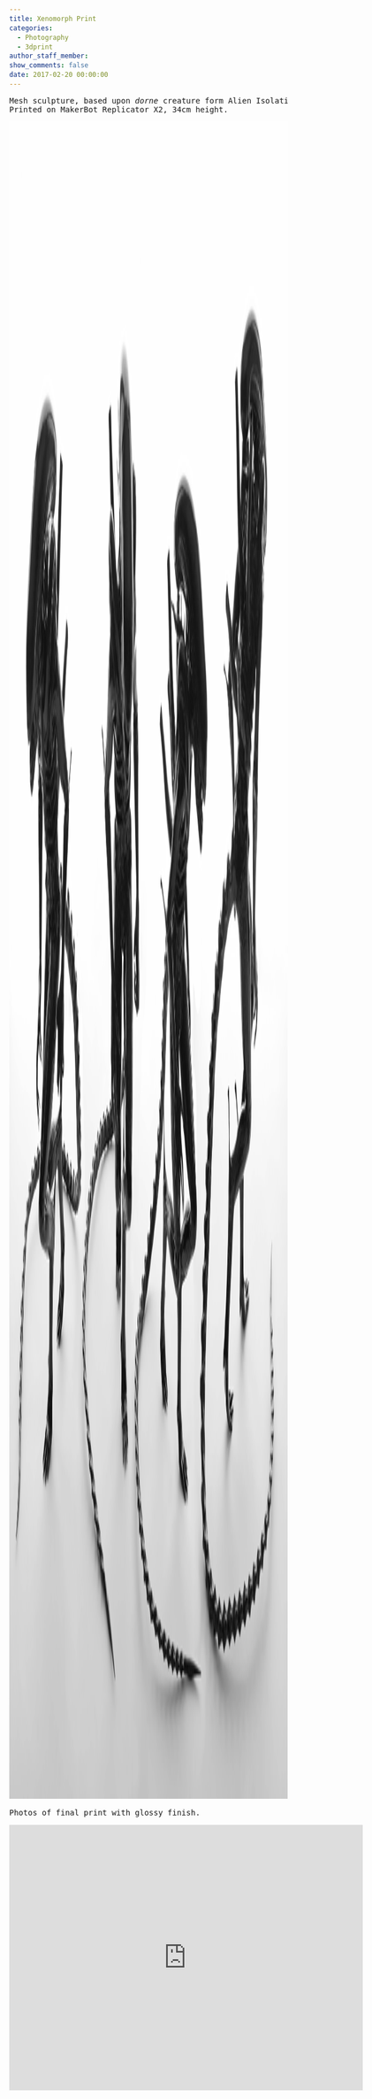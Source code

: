 ```yaml
---
title: Xenomorph Print
categories:
  - Photography
  - 3dprint
author_staff_member:
show_comments: false
date: 2017-02-20 00:00:00
---
```



<div class="sketchfab-embed-wrapper"><pre>Mesh sculpture, based upon <em>dorne</em> creature form Alien Isolation game.
Printed on MakerBot Replicator X2, 34cm height.</pre><p><img alt="Print version" width="5908" height="3031" src="/uploads/versions/x3puuy5---x----5908-3031x---.jpg" /></p><pre>​Photos of final print with glossy finish.</pre><p><iframe width="640" height="480" src="https://sketchfab.com/models/a11deceefccf4a02870fd14f4fd18e72/embed" frameborder="0" allowvr="" allowfullscreen="" mozallowfullscreen="true" webkitallowfullscreen="true" onmousewheel=""></iframe></p><p style="font-size: 13px; font-weight: normal; margin: 5px; color: #4A4A4A;">&nbsp;</p></div>